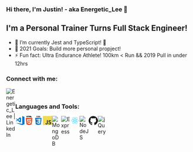 ### Hi there, I'm Justin! - aka Energetic_Lee 👋

## I'm a Personal Trainer Turns Full Stack Engineer!

- 🌱 I’m currently Jest and TypeScript! 🤣
- 🥅 2021 Goals: Build more personal propject!
- ⚡ Fun fact: Ultra Endurance Athlete! 100km < Run && 2019 Pull in under 12hrs

### Connect with me:

[<img align="left" alt="Energetic_Lee | LinkedIn" width="25px" src="https://cdn.jsdelivr.net/npm/simple-icons@v3/icons/linkedin.svg" />][linkedin]

<br />

### Languages and Tools:

<img align="left" src="https://raw.githubusercontent.com/github/explore/80688e429a7d4ef2fca1e82350fe8e3517d3494d/topics/visual-studio-code/visual-studio-code.png" alt="Visual Studio Code" width="25px"/>
<img align="left" src="https://raw.githubusercontent.com/github/explore/80688e429a7d4ef2fca1e82350fe8e3517d3494d/topics/html/html.png" alt="HTML5" width="25px"/>
<img align="left" src="https://raw.githubusercontent.com/github/explore/80688e429a7d4ef2fca1e82350fe8e3517d3494d/topics/css/css.png" alt="CSS3" width="25px"/>
<img align="left" src="https://raw.githubusercontent.com/github/explore/80688e429a7d4ef2fca1e82350fe8e3517d3494d/topics/javascript/javascript.png" alt="JavaScript" width="25px"/>
<img align="left" src="https://i.imgur.com/r8sLcN9.png" alt="MongoDB" width="25px"/>
<img align="left" src="https://i.imgur.com/oFBQKDq.png" alt="Express" width="25px"/>
<img align="left" src="https://raw.githubusercontent.com/github/explore/80688e429a7d4ef2fca1e82350fe8e3517d3494d/topics/react/react.png" alt="React" width="25px"/>
<img align="left" src="https://i.imgur.com/P85uxlN.png" alt="NodeJS" width="25px"/>
<img align="left" src="https://raw.githubusercontent.com/github/explore/78df643247d429f6cc873026c0622819ad797942/topics/github/github.png" alt="Github" width="25px"/>
<img align="left" src="https://i.imgur.com/Yo6hfAt.png" alt="jQuery" width="25px"/>

[linkedin]: https://www.linkedin.com/in/justinlee-yl/
